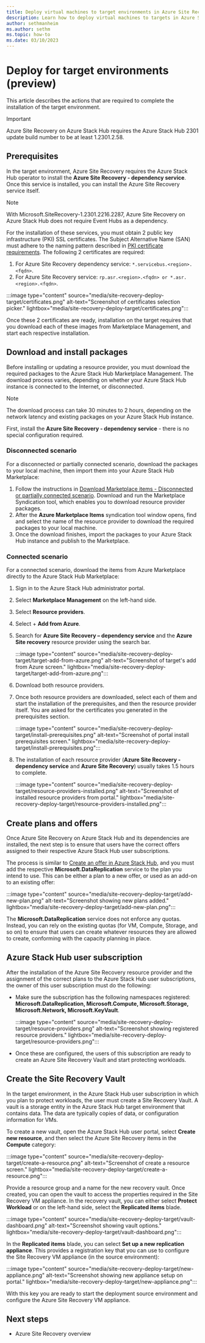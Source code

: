 ```yaml
---
title: Deploy virtual machines to target environments in Azure Site Recovery on Azure Stack Hub (preview)
description: Learn how to deploy virtual machines to targets in Azure Site Recovery on Azure Stack Hub. 
author: sethmanheim
ms.author: sethm
ms.topic: how-to
ms.date: 03/10/2023
---
```



# Deploy for target environments (preview)

This article describes the actions that are required to complete the installation of the target environment.

> [!IMPORTANT]
> Azure Site Recovery on Azure Stack Hub requires the Azure Stack Hub 2301 update build number to be at least 1.2301.2.58.

## Prerequisites

In the target environment, Azure Site Recovery requires the Azure Stack Hub operator to install the **Azure Site Recovery - dependency service**. Once this service is installed, you can install the Azure Site Recovery service itself.

> [!NOTE]
> With Microsoft.SiteRecovery-1.2301.2216.2287, Azure Site Recovery on Azure Stack Hub does not require Event Hubs as a dependency.

For the installation of these services, you must obtain 2 public key infrastructure (PKI) SSL certificates. The Subject Alternative Name (SAN) must adhere to the naming pattern described in [PKI certificate requirements](azure-stack-pki-certs.md). The following 2 certificates are required:

1. For Azure Site Recovery dependency service: `*.servicebus.<region>.<fqdn>`.
1. For Azure Site Recovery service: `rp.asr.<region>.<fqdn> or *.asr.<region>.<fqdn>`.

:::image type="content" source="media/site-recovery-deploy-target/certificates.png" alt-text="Screenshot of certificates selection picker." lightbox="media/site-recovery-deploy-target/certificates.png":::

Once these 2 certificates are ready, installation on the target requires that you download each of these images from Marketplace Management, and start each respective installation.

## Download and install packages

Before installing or updating a resource provider, you must download the required packages to the Azure Stack Hub Marketplace Management. The
download process varies, depending on whether your Azure Stack Hub instance is connected to the Internet, or disconnected.

> [!NOTE]
> The download process can take 30 minutes to 2 hours, depending on the network latency and existing packages on your Azure Stack Hub instance.

First, install the **Azure Site Recovery - dependency service** - there is no special configuration required.

### Disconnected scenario

For a disconnected or partially connected scenario, download the packages to your local machine, then import them into your Azure Stack
Hub Marketplace:

1. Follow the instructions in [Download Marketplace items - Disconnected or partially connected scenario](/azure-stack/operator/azure-stack-download-azure-marketplace-item?pivots=state-disconnected). Download and run the Marketplace Syndication tool, which enables you to download resource provider packages.
1. After the **Azure Marketplace Items** syndication tool window opens, find and select the name of the resource provider to download the required packages to your local machine.
1. Once the download finishes, import the packages to your Azure Stack Hub instance and publish to the Marketplace.

### Connected scenario

For a connected scenario, download the items from Azure Marketplace directly to the Azure Stack Hub Marketplace:

1. Sign in to the Azure Stack Hub administrator portal.
1. Select **Marketplace Management** on the left-hand side.
1. Select **Resource providers**.
1. Select + **Add from Azure**.
1. Search for **Azure Site Recovery – dependency service** and the **Azure Site recovery** resource provider using the search bar.

   :::image type="content" source="media/site-recovery-deploy-target/target-add-from-azure.png" alt-text="Screenshot of target's add from Azure screen." lightbox="media/site-recovery-deploy-target/target-add-from-azure.png":::

1. Download both resource providers.
1. Once both resource providers are downloaded, select each of them and start the installation of the prerequisites, and then the resource provider itself. You are asked for the certificates you generated in the prerequisites section.

   :::image type="content" source="media/site-recovery-deploy-target/install-prerequisites.png" alt-text="Screenshot of portal install prerequisites screen." lightbox="media/site-recovery-deploy-target/install-prerequisites.png":::

1. The installation of each resource provider (**Azure Site Recovery - dependency service** and **Azure Site Recovery**) usually takes 1.5 hours to complete.

   :::image type="content" source="media/site-recovery-deploy-target/resource-providers-installed.png" alt-text="Screenshot of installed resource providers from portal." lightbox="media/site-recovery-deploy-target/resource-providers-installed.png":::

## Create plans and offers

Once Azure Site Recovery on Azure Stack Hub and its dependencies are installed, the next step is to ensure that users have the correct offers assigned to their respective Azure Stack Hub user subscriptions.

The process is similar to [Create an offer in Azure Stack Hub](azure-stack-create-offer.md), and you must add the respective **Microsoft.DataReplication** service to the plan you intend to use. This can be either a plan to a new offer, or used as an add-on to an
existing offer:

:::image type="content" source="media/site-recovery-deploy-target/add-new-plan.png" alt-text="Screenshot showing new plans added." lightbox="media/site-recovery-deploy-target/add-new-plan.png":::

The **Microsoft.DataReplication** service does not enforce any quotas. Instead, you can rely on the existing quotas (for VM, Compute,
Storage, and so on) to ensure that users can create whatever resources they are allowed to create, conforming with the capacity planning in
place.

## Azure Stack Hub user subscription

After the installation of the Azure Site Recovery resource provider and the assignment of the correct plans to the Azure Stack Hub user subscriptions, the owner of this user subscription must do the following:

- Make sure the subscription has the following namespaces registered: **Microsoft.DataReplication, Microsoft.Compute, Microsoft.Storage, Microsoft.Network, Microsoft.KeyVault**.

  :::image type="content" source="media/site-recovery-deploy-target/resource-providers.png" alt-text="Screenshot showing registered resource providers." lightbox="media/site-recovery-deploy-target/resource-providers.png":::

- Once these are configured, the users of this subscription are ready to create an Azure Site Recovery Vault and start protecting workloads.

## Create the Site Recovery Vault

In the target environment, in the Azure Stack Hub user subscription in which you plan to protect workloads, the user must create a Site Recovery Vault. A vault is a storage entity in the Azure Stack Hub target environment that contains data. The data are typically copies of data, or configuration information for VMs.

To create a new vault, open the Azure Stack Hub user portal, select **Create new resource**, and then select the Azure Site Recovery items in
the **Compute** category:

:::image type="content" source="media/site-recovery-deploy-target/create-a-resource.png" alt-text="Screenshot of create a resource screen." lightbox="media/site-recovery-deploy-target/create-a-resource.png":::

Provide a resource group and a name for the new recovery vault. Once created, you can open the vault to access the properties required in the Site Recovery VM appliance. In the recovery vault, you can either select **Protect Workload** or on the left-hand side, select the **Replicated items** blade.

:::image type="content" source="media/site-recovery-deploy-target/vault-dashboard.png" alt-text="Screenshot showing vault options." lightbox="media/site-recovery-deploy-target/vault-dashboard.png":::

In the **Replicated items** blade, you can select **Set up a new replication appliance**. This provides a registration key that you can use to configure the Site Recovery VM appliance (in the source environment):

:::image type="content" source="media/site-recovery-deploy-target/new-appliance.png" alt-text="Screenshot showing new appliance setup on portal." lightbox="media/site-recovery-deploy-target/new-appliance.png":::

With this key you are ready to start the deployment source environment and configure the Azure Site Recovery VM appliance.

## Next steps

- Azure Site Recovery overview

